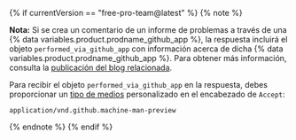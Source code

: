 {% if currentVersion == "free-pro-team@latest" %}
{% note %}

**Nota:** Si se crea un comentario de un informe de problemas a través de una {% data variables.product.prodname_github_app %}, la respuesta incluirá el objeto `performed_via_github_app` con información acerca de dicha {% data variables.product.prodname_github_app %}. Para obtener más información, consulta la [publicación del blog relacionada](https://developer.github.com/changes/2016-09-14-Integrations-Early-Access).

Para recibir el objeto `performed_via_github_app` en la respuesta, debes proporcionar un [tipo de medios](/v3/media) personalizado en el encabezado de `Accept`:

```
application/vnd.github.machine-man-preview
```

{% endnote %}
{% endif %}
